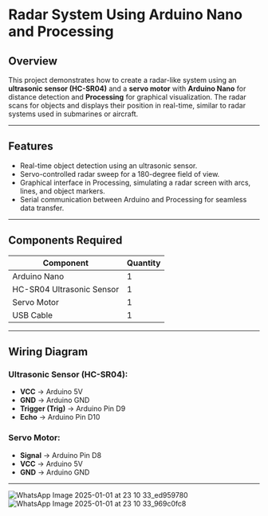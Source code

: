 # Radar System Using Arduino Nano and Processing

## Overview
This project demonstrates how to create a radar-like system using an **ultrasonic sensor (HC-SR04)** and a **servo motor** with **Arduino Nano** for distance detection and **Processing** for graphical visualization. The radar scans for objects and displays their position in real-time, similar to radar systems used in submarines or aircraft.

---

## Features
- Real-time object detection using an ultrasonic sensor.
- Servo-controlled radar sweep for a 180-degree field of view.
- Graphical interface in Processing, simulating a radar screen with arcs, lines, and object markers.
- Serial communication between Arduino and Processing for seamless data transfer.

---

## Components Required

| **Component**          | **Quantity** |
|-------------------------|--------------|
| Arduino Nano            | 1            |
| HC-SR04 Ultrasonic Sensor | 1          |
| Servo Motor             | 1            |
| USB Cable               | 1            |

---

## Wiring Diagram
### **Ultrasonic Sensor (HC-SR04):**
- **VCC** → Arduino 5V
- **GND** → Arduino GND
- **Trigger (Trig)** → Arduino Pin D9
- **Echo** → Arduino Pin D10

### **Servo Motor:**
- **Signal** → Arduino Pin D8
- **VCC** → Arduino 5V
- **GND** → Arduino GND

---

![WhatsApp Image 2025-01-01 at 23 10 33_ed959780](https://github.com/user-attachments/assets/0c57cf84-f507-4be0-b9c3-7e96ce67e497)
![WhatsApp Image 2025-01-01 at 23 10 33_969c0fc8](https://github.com/user-attachments/assets/6d30ce64-7db8-41bc-8fcd-e492c96322bf)

